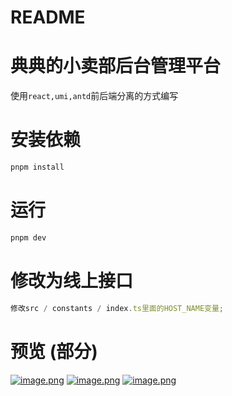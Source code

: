 # README

# 典典的小卖部后台管理平台

使用`react,umi,antd`前后端分离的方式编写

# 安装依赖

```bash
pnpm install
```

# 运行

```bash
pnpm dev
```

# 修改为线上接口

```js
修改src / constants / index.ts里面的HOST_NAME变量;
```

# 预览 (部分)

[![image.png](https://i.postimg.cc/d3xbWM7x/image.png)](https://postimg.cc/fSYqLrfc) [![image.png](https://i.postimg.cc/cJh59q2B/image.png)](https://postimg.cc/cKKmCzsv) [![image.png](https://i.postimg.cc/fW1ZjXxT/image.png)](https://postimg.cc/Rq1jvWsj)
